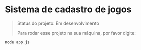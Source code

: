 <h1>Sistema de cadastro de jogos</h1>


> Status do projeto: Em desenvolvimento
>
> Para rodar esse projeto na sua máquina, por favor digite:

```
node app.js
```
